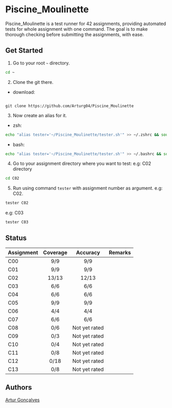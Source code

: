 # Piscine_Moulinette


Piscine_Moulinette is a test runner for 42 assignments, providing automated tests for whole assignment with one command. The goal is to make thorough checking before submitting the assignments, with ease.


## Get Started


1. Go to your root `~` directory.

```bash
cd ~
```


2. Clone the git there.

- download:
```gitclone

git clone https://github.com/Arturg04/Piscine_Moulinette
```

3. Now create an alias for it.



- zsh:

```zsh
echo "alias tester='~/Piscine_Moulinette/tester.sh'" >> ~/.zshrc && source ~/.zshrc
```

- bash:

```bash
echo "alias tester='~/Piscine_Moulinette/tester.sh'" >> ~/.bashrc && source ~/.bashrc
```


4. Go to your assignment directory where you want to test: e.g: C02 directory

```bash
cd C02
```


5. Run using command `tester` with assignment number as argument. e.g: C02.

```bash
tester C02
```

e.g: C03

```bash
tester C03
```


## Status

| Assignment            | Coverage                   | Accuracy         | Remarks         |
| :-------------------- | :------------------------: | :--------------: | :-------------- |
| C00                   | 9/9                        | 9/9              |                 |
| C01                   | 9/9                        | 9/9              |                 |
| C02                   | 13/13                      | 12/13            |                 |
| C03                   | 6/6                        | 6/6              |                 |
| C04                   | 6/6                        | 6/6              |                 |
| C05                   | 9/9                        | 9/9              |                 |
| C06                   | 4/4                        | 4/4              |                 |
| C07                   | 6/6                        | 6/6              |                 |
| C08                   | 0/6                        | Not yet rated    |                 |
| C09                   | 0/3                        | Not yet rated    |                 |
| C10                   | 0/4                        | Not yet rated    |                 |
| C11                   | 0/8                        | Not yet rated    |                 |
| C12                   | 0/18                       | Not yet rated    |                 |
| C13                   | 0/8                        | Not yet rated    |                 |


## Authors

[Artur Gonçalves](https://github.com/Arturg04)
